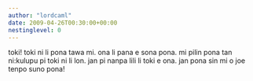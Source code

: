 ```yaml
---
author: "lordcaml"
date: 2009-04-26T00:30:00+00:00
nestinglevel: 0
---
```

toki! toki ni li pona tawa mi. ona li pana e sona pona. mi pilin pona tan ni:kulupu pi toki ni li lon. jan pi nanpa lili li toki e ona. jan pona sin mi o joe tenpo suno pona!